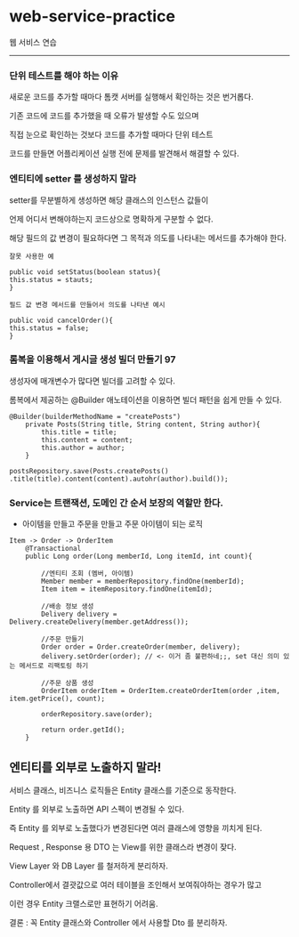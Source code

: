 # web-service-practice
웹 서비스 연습
- - -

### 단위 테스트를 해야 하는 이유
새로운 코드를 추가할 때마다 톰캣 서버를 실행해서 확인하는 것은 번거롭다. 

기존 코드에 코드를 추가했을 때 오류가 발생할 수도 있으며

직접 눈으로 확인하는 것보다 코드를 추가할 때마다 단위 테스트

코드를 만들면 어플리케이션 실행 전에 문제를 발견해서 해결할 수 있다.


### 엔티티에 setter 를 생성하지 말라
setter를 무분별하게 생성하면 해당 클래스의 인스턴스 값들이

언제 어디서 변해야하는지 코드상으로 명확하게 구분할 수 없다. 

해당 필드의 값 변경이 필요하다면 그 목적과 의도를 나타내는 메서드를 추가해야 한다.

```
잘못 사용한 예

public void setStatus(boolean status){
this.status = stauts;
}  

필드 값 변경 메서드를 만들어서 의도를 나타낸 예시

public void cancelOrder(){
this.status = false;
}
```

### 롬복을 이용해서 게시글 생성 빌더 만들기  97
생성자에 매개변수가 많다면 빌더를 고려할 수 있다.

롬복에서 제공하는 @Builder 애노테이션을 이용하면 빌더 패턴을 쉽게 만들 수 있다.

```
@Builder(builderMethodName = "createPosts")
    private Posts(String title, String content, String author){
        this.title = title;
        this.content = content;
        this.author = author;
    }
    
postsRepository.save(Posts.createPosts()
.title(title).content(content).autohr(author).build());
```

### Service는 트랜잭션, 도메인 간 순서 보장의 역할만 한다. 

* 아이템을 만들고 주문을 만들고 주문 아이템이 되는 로직
```
Item -> Order -> OrderItem
    @Transactional
    public Long order(Long memberId, Long itemId, int count){

        //엔티티 조회 (멤버, 아이템)
        Member member = memberRepository.findOne(memberId);
        Item item = itemRepository.findOne(itemId);

        //배송 정보 생성
        Delivery delivery = Delivery.createDelivery(member.getAddress());

        //주문 만들기
        Order order = Order.createOrder(member, delivery);
        delivery.setOrder(order); // <- 이거 좀 불편하네;;, set 대신 의미 있는 메서드로 리팩토링 하기

        //주문 상품 생성
        OrderItem orderItem = OrderItem.createOrderItem(order ,item, item.getPrice(), count);

        orderRepository.save(order);

        return order.getId();
    }
```    

## 엔티티를 외부로 노출하지 말라!
서비스 클래스, 비즈니스 로직들은 Entity 클래스를 기준으로 동작한다.

Entity 를 외부로 노출하면 API 스펙이 변경될 수 있다.

즉 Entity 를 외부로 노출했다가 변경된다면 여러 클래스에 영향을 끼치게 된다.

Request , Response 용 DTO 는 View를 위한 클래스라 변경이 잦다.

View Layer 와 DB Layer 를 철저하게 분리하자.

Controller에서 결괏값으로 여러 테이블을 조인해서 보여줘야하는 경우가 많고

이런 경우 Entity 크랠스로만 표현하기 어려움.

결론 : 꼭 Entity 클래스와 Controller 에서 사용할 Dto 를 분리하자.



